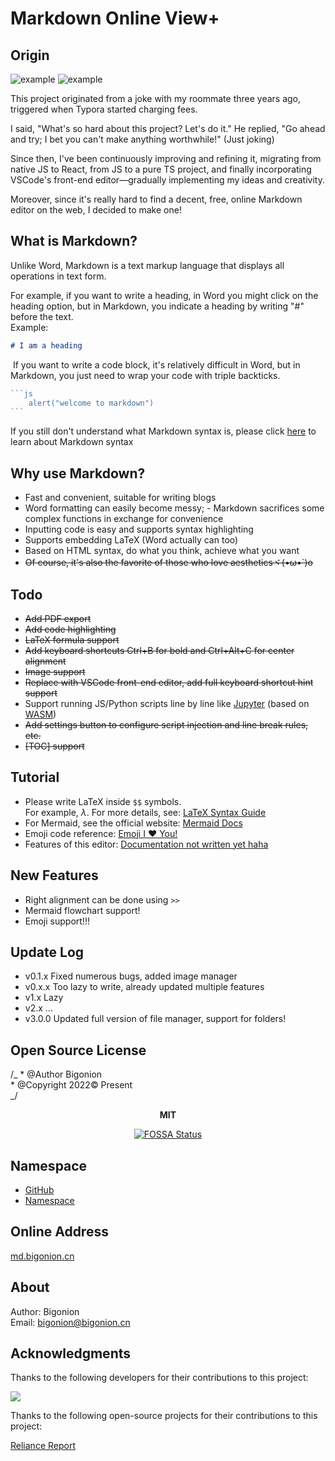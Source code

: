 # Markdown Online View+

## Origin

<a><img src="https://img.shields.io/badge/Github-v3.0.0-c.svg" alt="example"></a> <a><img src="https://img.shields.io/badge/LICENSE-MIT-pink.svg" alt="example"></a>

This project originated from a joke with my roommate three years ago, triggered when Typora started charging fees.

I said, "What's so hard about this project? Let's do it." He replied, "Go ahead and try; I bet you can't make anything worthwhile!" (Just joking)

Since then, I've been continuously improving and refining it, migrating from native JS to React, from JS to a pure TS project, and finally incorporating VSCode's front-end editor—gradually implementing my ideas and creativity.

Moreover, since it's really hard to find a decent, free, online Markdown editor on the web, I decided to make one!

## What is Markdown?

Unlike Word, Markdown is a text markup language that displays all operations in text form. 

For example, if you want to write a heading, in Word you might click on the heading option, but in Markdown, you indicate a heading by writing "#" before the text.  
Example:



```md
# I am a heading
```

 If you want to write a code block, it's relatively difficult in Word, but in Markdown, you just need to wrap your code with triple backticks.

````js
```js
    alert("welcome to markdown")
```
````

If you still don't understand what Markdown syntax is, please click [here](https://markdown.com.cn/intro.html) to learn about Markdown syntax

## Why use Markdown?

- Fast and convenient, suitable for writing blogs
- Word formatting can easily become messy; - Markdown sacrifices some complex functions in exchange for convenience
- Inputting code is easy and supports syntax highlighting
- Supports embedding LaTeX (Word actually can too)
- Based on HTML syntax, do what you think, achieve what you want
- ~~Of course, it's also the favorite of those who love aestheticsヾ(•ω•`)o~~
## Todo

- ~~Add PDF export~~
- ~~Add code highlighting~~
- ~~LaTeX formula support~~
- ~~Add keyboard shortcuts Ctrl+B for bold and Ctrl+Alt+C for center alignment~~
- ~~Image support~~
- ~~Replace with VSCode front-end editor, add full keyboard shortcut hint support~~
- Support running JS/Python scripts line by line like [Jupyter](https://jupyter.org/) (based on [WASM](https://developer.mozilla.org/en-US/docs/WebAssembly))
- ~~Add settings button to configure script injection and line break rules, etc.~~
- ~~[TOC] support~~

## Tutorial

- Please write LaTeX inside `$$` symbols.  
  For example, $\lambda$. For more details, see: [LaTeX Syntax Guide](https://hub.fgit.cf/KaTeX/KaTeX/blob/main/docs/supported.md)
- For Mermaid, see the official website: [Mermaid Docs](https://mermaid.nodejs.cn/syntax/flowchart.html)
- Emoji code reference: [Emoji I :hearts: You!](https://gist.github.com/rxaviers/7360908)
- Features of this editor: [Documentation not written yet haha](#)

## New Features

- Right alignment can be done using `>>`
- Mermaid flowchart support!
- Emoji support!!!

## Update Log

- v0.1.x Fixed numerous bugs, added image manager
- v0.x.x Too lazy to write, already updated multiple features
- v1.x Lazy
- v2.x ...
- v3.0.0 Updated full version of file manager, support for folders!

## Open Source License

/_
\* @Author Bigonion  
\* @Copyright 2022© Present  
_/

<center>

**MIT**

[![FOSSA Status](https://app.fossa.com/api/projects/git%2Bgithub.com%2FLiWeny16%2FMarkdownOnline.svg?type=large&issueType=license)](https://app.fossa.com/projects/git%2Bgithub.com%2FLiWeny16%2FMarkdownOnline?ref=badge_large&issueType=license)

</center>

## Namespace

- [GitHub](https://github.com/LiWeny16/MarkdownOnline)
- [Namespace](https://bigonion.cn)

## Online Address

[md.bigonion.cn](https://md.bigonion.cn)

## About

Author: Bigonion  
Email: bigonion@bigonion.cn

## Acknowledgments

Thanks to the following developers for their contributions to this project:

<a href="https://github.com/LiWeny16/MarkdownOnline/graphs/contributors">
  <img src="https://contrib.rocks/image?repo=LiWeny16/MarkdownOnline&max=1000" />
</a>

Thanks to the following open-source projects for their contributions to this project:

[Reliance Report](/public/LICENSES/report.md)
